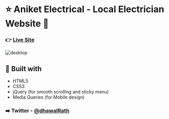 # :star: Aniket Electrical - Local Electrician Website :star2:

### :point_right: [Live Site](https://anikete.netlify.app/)

![desktop](./desktop.png) 

## :muscle: Built with
  - HTML5
  - CSS3
  - jQuery (for smooth scrolling and sticky menu)
  - Media Queries (for Mobile design)
  
### :arrow_right: Twitter - [@dhawalRath](https://www.twitter.com/dhawalRath) 
